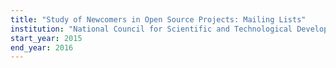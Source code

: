 ```yaml
---
title: "Study of Newcomers in Open Source Projects: Mailing Lists"
institution: "National Council for Scientific and Technological Development (CNPq)"
start_year: 2015
end_year: 2016
---
```

